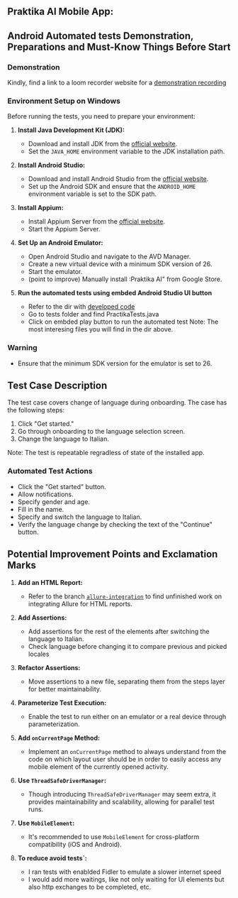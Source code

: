 ## Praktika AI Mobile App: 
## Android Automated tests Demonstration, Preparations and Must-Know Things Before Start

### Demonstration
Kindly, find a link to a loom recorder website for a [demonstration recording](https://www.loom.com/share/f7d82adb437f498db912bd7ca765ab8a)

### Environment Setup on Windows

Before running the tests, you need to prepare your environment:

1. **Install Java Development Kit (JDK):**
   - Download and install JDK from the [official website](https://www.oracle.com/java/technologies/javase-jdk11-downloads.html).
   - Set the `JAVA_HOME` environment variable to the JDK installation path.

2. **Install Android Studio:**
   - Download and install Android Studio from the [official website](https://developer.android.com/studio).
   - Set up the Android SDK and ensure that the `ANDROID_HOME` environment variable is set to the SDK path.

3. **Install Appium:**
   - Install Appium Server from the [official website](https://appium.io/).
   - Start the Appium Server.

4. **Set Up an Android Emulator:**
   - Open Android Studio and navigate to the AVD Manager.
   - Create a new virtual device with a minimum SDK version of 26.
   - Start the emulator.
   - (point to improve) Manually install :Praktika AI" from Google Store.
     
5. **Run the automated tests using embded Android Studio UI button**
   - Refer to the dir with [developed code](https://github.com/DasIstTomas/Praktika_App/tree/main/app/src/main/java/com/example/praktika_app)
   - Go to tests folder and find PractikaTests.java
   - Click on embded play button to run the automated test
     Note: The most interesing files you will find in the dir above.
   
### Warning

- Ensure that the minimum SDK version for the emulator is set to 26.

## Test Case Description

The test case covers change of language during onboarding. The case has the following steps:

1. Click "Get started."
2. Go through onboarding to the language selection screen.
3. Change the language to Italian.

Note: The test is repeatable regradless of state of the installed app.

### Automated Test Actions

- Click the "Get started" button.
- Allow notifications.
- Specify gender and age.
- Fill in the name.
- Specify and switch the language to Italian.
- Verify the language change by checking the text of the "Continue" button.

## Potential Improvement Points and Exclamation Marks

1. **Add an HTML Report:**
   - Refer to the branch [`allure-integration`](https://github.com/DasIstTomas/Praktika_App/tree/allure-integration) to find unfinished work on integrating Allure for HTML reports.

2. **Add Assertions:**
   - Add assertions for the rest of the elements after switching the language to Italian.
   - Check language before changing it to compare previous and picked locales

3. **Refactor Assertions:**
   - Move assertions to a new file, separating them from the steps layer for better maintainability.

4. **Parameterize Test Execution:**
   - Enable the test to run either on an emulator or a real device through parameterization.

5. **Add `onCurrentPage` Method:**
   - Implement an `onCurrentPage` method to always understand from the code on which layout user should be in order to easily access any mobile element of the currently opened activity.

6. **Use `ThreadSafeDriverManager`:**
   - Though introducing `ThreadSafeDriverManager` may seem extra, it provides maintainability and scalability, allowing for parallel test runs.

7. **Use `MobileElement`:**
   - It's recommended to use `MobileElement` for cross-platform compatibility (iOS and Android).

8. **To reduce avoid tests`:**
   - I ran tests with enablded Fidler to emulate a slower internet speed
   - I would add more waitings, like not only waiting for UI elements but also http exchanges to be completed, etc.
